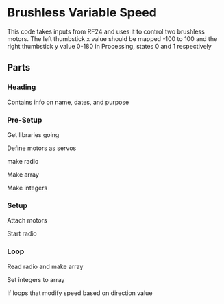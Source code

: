 # Brushless Variable Speed
This code takes inputs from RF24 and uses it to control two brushless motors. The left thumbstick x value should be mapped -100 to 100 and the right thumbstick y value 0-180 in Processing, states 0 and 1 respectively

## Parts
### Heading
Contains info on name, dates, and purpose
### Pre-Setup
Get libraries going

Define motors as servos

make radio

Make array

Make integers
### Setup
Attach motors

Start radio
### Loop
Read radio and make array

Set integers to array

If loops that modify speed based on direction value
